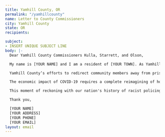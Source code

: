 ```yaml
---
title: Yamhill County, OR
permalink: "/yamhillcounty"
name: Letter to County Commissioners
city: Yamhill County
state: OR
recipients:

subject:
- INSERT UNIQUE SUBJECT LINE
body: |-
  Dear Yamhill County Commissioners Kulla, Starrett, and Olson,

  My name is [YOUR NAME] and I am a resident of [YOUR TOWN]. As Yamhill County finalizes the 2020-21 countywide budget, I want to express a concern for the amount of funding that is currently being allocated to the Yamhill County criminal justice program. The current approved 2020-2021 budget allocates 23 percent of the total budget to criminal justice, an increase of almost $500,000 from the 2019-2020 budget. Meanwhile, the Health and Human Services (HHS) approved budget for 2020-2021 is decreased by almost $5 million relative to last year. The reduction in HHS funding is particularly concerning because HHS is responsible for emergency response to COVID-19, which disproportionately impacts non-White communities. I understand that some of this funding is provided through the federal government for specific projects. Nevertheless, how we spend our public funds expresses our values as a county, and I do not believe that our city should continue to over-invest scarce resources in the Yamhill County Criminal Justice Department.

  Yamhill County’s efforts to redirect community members away from prison through the SMART sentencing project, and to reduce the impact of racial and economic status on release through the Pretrial Justice Program, are important first steps. However, these programs must be accompanied with investment in community-based and peer-led services and resources that address the root causes of crime like housing and economic insecurity. We must combat homelessness (which increased 47 percent in 2019) by reinvesting in programs like the Ending Homelessness Project. We must divert those with substance abuse issues away from the prison system by investing in drug prevention and treatment programs through Yamhill Valley Treatment and the Health and Human Services Department. Reallocating the Criminal Justice Program budget to programs like HHS, Community Services, and Culture and Recreation will improve public health and community safety.

  The economic impact of COVID-19 requires a complete reimagining of how we allocate county resources, and makes clear the necessity for prioritizing investments in communities’ health and well-being. The systems of policing and incarceration have no role in public health or safety; prisons and jails are vectors for the spread of COVID-19 and have always been antithetical to public health. Existing racial and economic disparities will only worsen in the wake of this ongoing crisis. We know that this virus is disproportionately affecting Black and Brown communities and that this disparity is caused by racist systems that affect how and when people receive care.

  This moment of reckoning with our nation's history of racist policing practices is an opportunity to rethink public safety in this county and reinvest in services that more effectively benefit our residents. We know that meeting the basic needs of our communities is the only way to ensure their health and safety.

  Thank you,

  [YOUR NAME]
  [YOUR ADDRESS]
  [YOUR PHONE]
  [YOUR EMAIL]
layout: email
---
```

